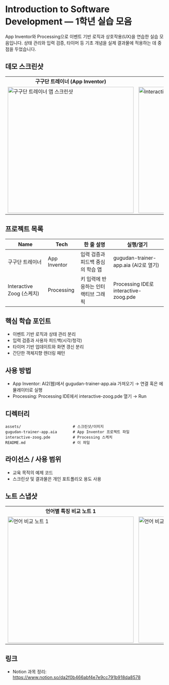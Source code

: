 # Introduction to Software Development — 1학년 실습 모음

App Inventor와 Processing으로 이벤트 기반 로직과 상호작용(UX)을 연습한 실습 모음입니다. 상태 관리와 입력 검증, 타이머 등 기초 개념을 실제 결과물에 적용하는 데 중점을 두었습니다.


## 데모 스크린샷
<table>
  <tr>
    <td align="center"><strong>구구단 트레이너 (App Inventor)</strong></td>
    <td align="center"><strong>Interactive Zoog (Processing)</strong></td>
  </tr>
  <tr>
    <td><img src="./assets/gugudan-app-screenshot.jpg" alt="구구단 트레이너 앱 스크린샷" width="400"/></td>
    <td><img src="./assets/zoog-screenshot.png" alt="Interactive Zoog 스크린샷" width="400"/></td>
  </tr>
</table>


## 프로젝트 목록

| Name                       | Tech         | 한 줄 설명                               | 실행/열기                             |
|---------------------------|--------------|------------------------------------------|---------------------------------------|
| 구구단 트레이너           | App Inventor | 입력 검증과 피드백 중심의 학습 앱        | gugudan-trainer-app.aia (AI2로 열기)  |
| Interactive Zoog (스케치) | Processing   | 키 입력에 반응하는 인터랙티브 그래픽     | Processing IDE로 interactive-zoog.pde |

## 핵심 학습 포인트
- 이벤트 기반 로직과 상태 관리 분리
- 입력 검증과 사용자 피드백(시각/청각)
- 타이머 기반 업데이트와 화면 갱신 분리
- 간단한 객체지향 렌더링 패턴

## 사용 방법
- App Inventor: AI2(웹)에서 gugudan-trainer-app.aia 가져오기 → 연결 혹은 에뮬레이터로 실행
- Processing: Processing IDE에서 interactive-zoog.pde 열기 → Run

## 디렉터리
```
assets/                       # 스크린샷/이미지
gugudan-trainer-app.aia       # App Inventor 프로젝트 파일
interactive-zoog.pde          # Processing 스케치
README.md                     # 이 파일
```

## 라이선스 / 사용 범위
- 교육 목적의 예제 코드
- 스크린샷 및 결과물은 개인 포트폴리오 용도 사용

## 노트 스냅샷
<table>
  <tr>
    <td align="center"><strong>언어별 특징 비교 노트 1</strong></td>
    <td align="center"><strong>언어별 특징 비교 노트 2</strong></td>
  </tr>
  <tr>
    <td><img src="./assets/language-comparison-note-1.jpg" alt="언어 비교 노트 1" width="400"/></td>
    <td><img src="./assets/language-comparison-note-2.jpg" alt="언어 비교 노트 2" width="400"/></td>
  </tr>
</table>


## 링크
- Notion 과목 정리: https://www.notion.so/da2f0b466abf4e7e9cc791b918da8578
